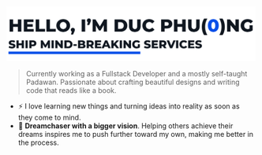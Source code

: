<a href="https://www.linkedin.com/in/phuong-duc-phung-85a32a200/" title="linkedin Profile">
    <picture>
        <source media="(prefers-color-scheme: dark)" srcset="https://github.com/ducphu0ng/ducphu0ng/raw/main/images/title-dark.png">
        <source media="(prefers-color-scheme: light)" srcset="https://github.com/ducphu0ng/ducphu0ng/raw/main/images/title-light.png">
        <img alt="Hello, I'm Duc Phung 👋" src="https://github.com/ducphu0ng/ducphu0ng/raw/main/images/title-light.png" width="620" />
   </picture>    
</a>

> Currently working as a Fullstack Developer and a mostly self-taught Padawan. Passionate about crafting beautiful designs and writing code that reads like a book.

- ⚡️ I love learning new things and turning ideas into reality as soon as they come to mind.
- 🦄 **Dreamchaser with a bigger vision**. Helping others achieve their dreams inspires me to push further toward my own, making me better in the process.
